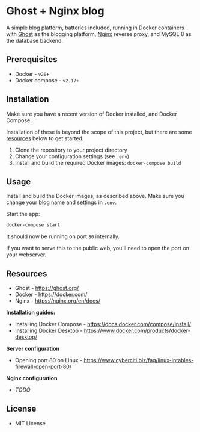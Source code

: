 # Ghost + Nginx blog

A simple blog platform, batteries included, running in Docker containers with [Ghost](https://ghost.org/) as the blogging platform, [Nginx](https://nginx.org/en/docs/j) reverse proxy, and MySQL 8 as the database backend.

## Prerequisites

- Docker - `v20+`
- Docker compose - `v2.17+`

## Installation

Make sure you have a recent version of Docker installed, and Docker Compose.

Installation of these is beyond the scope of this project, but there are some [resources](#resources) below to get started.

1. Clone the repository to your project directory
2. Change your configuration settings (see `.env`)
3. Install and build the required Docker images: `docker-compose build`

## Usage

Install and build the Docker images, as described above. Make sure you change your blog name and settings in `.env`.

Start the app:

```sh
docker-compose start
```

It should now be running on port `80` internally.

If you want to serve this to the public web, you'll need to open the port on your webserver.

## Resources

- Ghost - https://ghost.org/
- Docker - https://docker.com/
- Nginx - https://nginx.org/en/docs/

**Installation guides:**

- Installing Docker Compose - https://docs.docker.com/compose/install/
- Installing Docker Desktop - https://www.docker.com/products/docker-desktop/

**Server configuration**

- Opening port 80 on Linux - https://www.cyberciti.biz/faq/linux-iptables-firewall-open-port-80/

**Nginx configuration**

- _TODO_

## License

- MIT License
